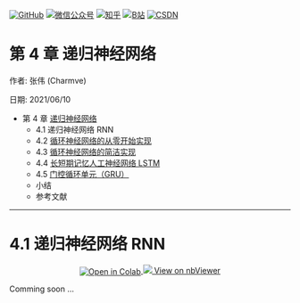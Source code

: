 <p align="left">
  <a href="https://github.com/Charmve"><img src="https://img.shields.io/badge/GitHub-@Charmve-000000.svg?logo=GitHub" alt="GitHub" target="_blank"></a>
  <a href="https://imgconvert.csdnimg.cn/aHR0cHM6Ly9tbWJpei5xcGljLmNuL21tYml6X3BuZy9aTmRoV05pYjNJUkIzZk5ldWVGZEQ4YnZ4cXlzbXRtRktUTGdFSXZOMUdnTHhDNXV0Y1VBZVJ0T0lJa0hTZTVnVGowamVtZUVOQTJJMHhiU0xjQ3VrVVEvNjQw?x-oss-process=image/format,png" target="_blank" ><img src="https://img.shields.io/badge/公众号-@迈微AI研习社-000000.svg?style=flat-square&amp;logo=WeChat" alt="微信公众号"/></a>
  <a href="https://www.zhihu.com/people/MaiweiE-com" target="_blank" ><img src="https://img.shields.io/badge/%E7%9F%A5%E4%B9%8E-@Charmve-000000.svg?style=flat-square&amp;logo=Zhihu" alt="知乎"/></a>
  <a href="https://space.bilibili.com/62079686" target="_blank"><img src="https://img.shields.io/badge/B站-@Charmve-000000.svg?style=flat-square&amp;logo=Bilibili" alt="B站"/></a>
  <a href="https://blog.csdn.net/Charmve" target="_blank"><img src="https://img.shields.io/badge/CSDN-@Charmve-000000.svg?style=flat-square&amp;logo=CSDN" alt="CSDN"/></a>
</p>

# 第 4 章 递归神经网络

作者: 张伟 (Charmve)

日期: 2021/06/10


- 第 4 章 [递归神经网络](https://charmve.github.io/computer-vision-in-action/#/chapter4/chapter4)
    - 4.1 递归神经网络 RNN
    - 4.2 [循环神经网络的从零开始实现](chapter4.2_门控循环单元.md)
    - 4.3 [循环神经网络的简洁实现](chapter4.3_循环神经网络的简洁实现.md)
    - 4.4 [长短期记忆人工神经网络 LSTM](chapter4.4_长短期记忆人工神经网络LSTM.md)
    - 4.5 [门控循环单元（GRU）](chapter4.5_门控循环单元.md)
    - 小结
    - 参考文献

---

# 4.1 递归神经网络 RNN

<p align="center">
    <a href="https://colab.research.google.com/github/Charmve/computer-vision-in-action/blob/main/notebooks/chapter04_recurrent-neural-networks/Recurrent_Neural_Networks.ipynb">
        <img src="https://colab.research.google.com/assets/colab-badge.svg" align="center" alt="Open in Colab">
    </a>
    <a target="_blank\" href="https://nbviewer.jupyter.org/format/slides/github/Charmve/computer-vision-in-action/blob/main/notebooks/chapter04_recurrent-neural-networks/Recurrent_Neural_Networks.ipynb">
    <img src="https://www.tensorflow.org/images/GitHub-Mark-32px.png\">
    View on nbViewer</a>
</p>

Comming soon ...
